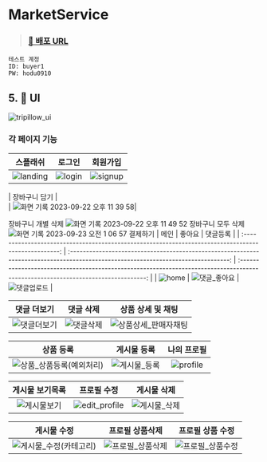 # MarketService


> ### [🚀 배포 URL](https://mulkong-market.netlify.app/)


```
테스트 계정
ID: buyer1
PW: hodu0910
```

## 5. 🎨 UI

![tripillow_ui](https://github.com/FRONTENDSCHOOL5/final-15-Tripillow/assets/88657261/91aaee77-227d-4efe-8773-6318801f8f9d)

### 각 페이지 기능

|                                                스플래쉬                                                 |                                                로그인                                                 |                                                회원가입                                                |
| :-----------------------------------------------------------------------------------------------------: | :---------------------------------------------------------------------------------------------------: | :----------------------------------------------------------------------------------------------------: |
| ![landing](https://github.com/haron-lee/LikeALion/assets/88657261/6621f12d-0346-45e4-bf3a-a033f1a6282d) | ![login](https://github.com/haron-lee/LikeALion/assets/88657261/6119396d-d05d-49e1-b20e-9d3d4add3406) | ![signup](https://github.com/haron-lee/LikeALion/assets/88657261/4aa24619-a150-4251-9d2f-f78a64ba2524) |

|                                                     장바구니 담기                                                      |  
| ![화면 기록 2023-09-22 오후 11 39 58](https://github.com/hmkimm/OpenMarket/assets/124167002/fc421087-f6f4-433b-a608-f7f9fcf19c4b)|

장바구니 개별 삭제
![화면 기록 2023-09-22 오후 11 49 52](https://github.com/hmkimm/OpenMarket/assets/124167002/67d3beab-ab60-4191-8b00-0cd5dd1da9d7)
장바구니 모두 삭제
![화면 기록 2023-09-23 오전 1 06 57](https://github.com/hmkimm/OpenMarket/assets/124167002/15196d0e-7a77-47b0-8f5b-77adf8f3cb0f)
결제하기
|                                                 메인                                                 |                                                               좋아요                                                               |                                                             댓글등록                                                              |
| :--------------------------------------------------------------------------------------------------: | :--------------------------------------------------------------------------------------------------------------------------------: | :-------------------------------------------------------------------------------------------------------------------------------: |
| ![home](https://github.com/haron-lee/LikeALion/assets/88657261/cfe8cb60-4c99-4b02-aa8d-b332c7bbfc0d) | ![댓글_좋아요](https://github.com/FRONTENDSCHOOL5/final-15-Tripillow/assets/88657261/6fb46784-4fe2-4e85-8f8b-5ce2f0a390ee) | ![댓글업로드](https://github.com/FRONTENDSCHOOL5/final-15-Tripillow/assets/88657261/297a979a-c54e-4dd5-8e77-7f1ae3abd27f) |

|                                                           댓글 더보기                                                            |                                                           댓글 삭제                                                            |                                                         상품 상세 및 채팅                                                         |
| :------------------------------------------------------------------------------------------------------------------------------: | :----------------------------------------------------------------------------------------------------------------------------: | :-------------------------------------------------------------------------------------------------------------------------------: |
| ![댓글더보기](https://github.com/FRONTENDSCHOOL5/final-15-Tripillow/assets/88657261/1e71344b-5e72-47ca-a700-1688bd6392ca) | ![댓글삭제](https://github.com/FRONTENDSCHOOL5/final-15-Tripillow/assets/88657261/4f70ebac-668f-4b25-b2b2-2055c8167770) | ![상품상세_판매자채팅](https://github.com/haron-lee/LikeALion/assets/88657261/650e0c6f-2edd-4816-9227-2d4fe32dd107) |

|                                                                상품 등록                                                                |                                                            게시물 등록                                                             |                                                      나의 프로필                                                       |
| :-------------------------------------------------------------------------------------------------------------------------------------: | :--------------------------------------------------------------------------------------------------------------------------------: | :--------------------------------------------------------------------------------------------------------------------: |
| ![상품_상품등록(예외처리)](https://github.com/haron-lee/LikeALion/assets/88657261/dc846560-f444-4114-a8a9-ccb34c5ad201) | ![게시물_등록](https://github.com/FRONTENDSCHOOL5/final-15-Tripillow/assets/88657261/02ccc09a-4fb5-4380-8f72-0a9d2dfbb953) | ![profile](https://github.com/FRONTENDSCHOOL5/final-15-Tripillow/assets/88657261/13eefe01-6cbe-42e5-a3bf-a85889ba0e62) |

|                                                         게시물 보기목록                                                         |                                                         프로필 수정                                                         |                                                            게시물 삭제                                                            |
| :-----------------------------------------------------------------------------------------------------------------------------: | :-------------------------------------------------------------------------------------------------------------------------: | :-------------------------------------------------------------------------------------------------------------------------------: |
| ![게시물보기](https://github.com/FRONTENDSCHOOL5/final-15-Tripillow/assets/88657261/24e607fd-458f-47be-8230-8d9b9604cbb6) | ![edit_profile](https://github.com/FRONTENDSCHOOL5/final-15-Tripillow/assets/88657261/56c0b53f-4d10-41e5-8a75-2a558db9f731) | ![게시물_삭제](https://github.com/FRONTENDSCHOOL5/final-15-Tripillow/assets/88657261/aca79d1e-7df5-41a8-90b3-e12467bac872) |

|                                                                   게시물 수정                                                                   |                                                      프로필 상품삭제                                                       |                                                      프로필 상품 수정                                                      |
| :---------------------------------------------------------------------------------------------------------------------------------------------: | :------------------------------------------------------------------------------------------------------------------------: | :------------------------------------------------------------------------------------------------------------------------: |
| ![게시물_수정(카테고리)](https://github.com/FRONTENDSCHOOL5/final-15-Tripillow/assets/88657261/24074f5e-967a-4428-8b85-a03488a6eb95) | ![프로필_상품삭제](https://github.com/haron-lee/LikeALion/assets/88657261/5413fdff-012d-48c7-a2b7-0951a4363b8e) | ![프로필_상품수정](https://github.com/haron-lee/LikeALion/assets/88657261/5ea68b76-f0f2-4641-b6ec-a7e66c293c40) |

<br/>



